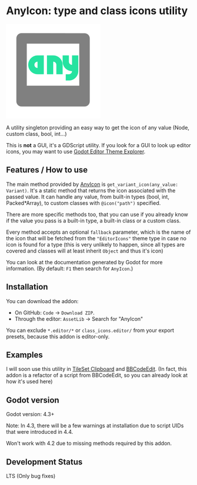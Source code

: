 # AnyIcon: type and class icons utility

![Addon's icon](/icon.svg)

A utility singleton providing an easy way to get the icon of any value (Node, custom class, bool, int...)

This is **not** a GUI, it's a GDScript utility. If you look for a GUI to 
look up editor icons, you may want to use
[Godot Editor Theme Explorer](https://github.com/YuriSizov/godot-editor-theme-explorer).



## Features / How to use

The main method provided by [AnyIcon](addons/class_icons.editor/class_icons.gd)
is `get_variant_icon(any_value: Variant)`. It's a static method that returns
the icon associated with the passed value. It can handle any value, from built-in
types (bool, int, Packed\*Array), to custom classes with `@icon("path")` specified.

There are more specific methods too, that you can use if you already know if the value
you pass is a built-in type, a built-in class or a custom class.

Every method accepts an optional `fallback` parameter,
which is the name of the icon that will be fetched from the `"EditorIcons"`
theme type in case no icon is found for a type
(this is very unlikely to happen, since all types are covered and classes
will at least inherit `Object` and thus it's icon)

You can look at the documentation generated by Godot for more information.
(By default: `F1` then search for `AnyIcon`.)



## Installation

You can download the addon:
- On GitHub: `Code` → `Download ZIP`.
- Through the editor: `AssetLib` → Search for "AnyIcon"

You can exclude `*.editor/*` or `class_icons.editor/` from your export presets,
because this addon is editor-only.


## Examples

I will soon use this utility in [TileSet Clipboard](https://github.com/xorblo-doitus/TileSet-Clipboard/) and [BBCodeEdit](https://github.com/xorblo-doitus/BBCodeEdit). (In fact, this addon is a refactor of a script from BBCodeEdit, so you can already look at how it's used here)



## Godot version

Godot version: 4.3+

Note: In 4.3, there will be a few warnings at installation due to script UIDs that were introduced in 4.4.

Won't work with 4.2 due to missing methods required by this addon.



## Development Status

LTS (Only bug fixes)
